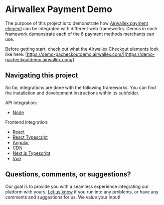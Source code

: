 # Airwallex Payment Demo

The purpose of this project is to demonstrate how [Airwallex payment element](https://www.npmjs.com/package/airwallex-payment-elements) can be integrated with different web frameworks. Demos in each framework demonstrate each of the 6 payment methods merchants can use.

Before getting start, check out what the Airwallex Checkout elements look like here: [https://demo-pacheckoutdemo.airwallex.com/](https://demo-pacheckoutdemo.airwallex.com/).

## Navigating this project

So far, integrations are done with the following frameworks. You can find the installation and development instructions within its subfolder.

API integration:

- [Node](/node)

Frontend integration:

- [React](/react)
- [React Typescript](/react-ts)
- [Angular](/angular)
- [CDN](/cdn)
- [Next.js Typescript](/next-ts)
- [Vue](/vue)

## Questions, comments, or suggestions?

Our goal is to provide you with a seamless experience integrating our platform with yours. [Let us know](https://www.airwallex.com/contact-sales) if you run into any problems, or have any comments and suggestions for us. We value your input!
